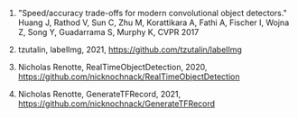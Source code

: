 1. "Speed/accuracy trade-offs for modern convolutional object detectors."
Huang J, Rathod V, Sun C, Zhu M, Korattikara A, Fathi A, Fischer I, Wojna Z,
Song Y, Guadarrama S, Murphy K, CVPR 2017

2. tzutalin, labelImg, 2021, https://github.com/tzutalin/labelImg

2. Nicholas Renotte, RealTimeObjectDetection, 2020, https://github.com/nicknochnack/RealTimeObjectDetection

3. Nicholas Renotte, GenerateTFRecord, 2021, https://github.com/nicknochnack/GenerateTFRecord
